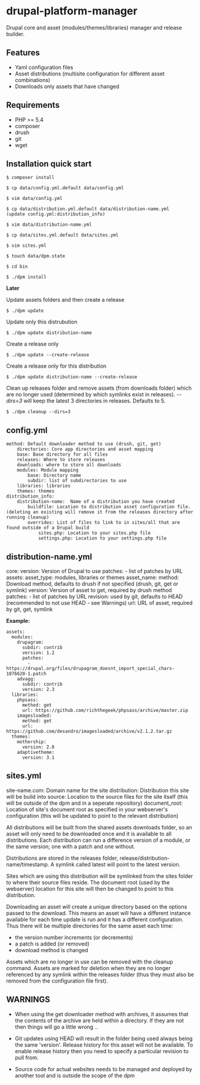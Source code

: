 drupal-platform-manager
=======================

Drupal core and asset (modules/themes/libraries) manager and release builder.

Features
--------

* Yaml configuration files
* Asset distributions (multisite configuration for different asset combinations)
* Downloads only assets that have changed

Requirements
------------

* PHP >= 5.4
* composer
* drush
* git
* wget

Installation quick start
------------------------

	$ composer install

	$ cp data/config.yml.default data/config.yml

	$ vim data/config.yml

	$ cp data/distribution.yml.default data/distribution-name.yml
	(update config.yml:distribution_info)

	$ vim data/distribution-name.yml

	$ cp data/sites.yml.default data/sites.yml

	$ vim sites.yml

	$ touch data/dpm.state

	$ cd bin

	$ ./dpm install

**Later**

Update assets folders and then create a release

	$ ./dpm update

Update only this distrubution

	$ ./dpm update distribution-name

Create a release only

	$ ./dpm update --create-release

Create a release only for this distribution

	$ ./dpm update distribution-name --create-release

Clean up releases folder and remove assets (from downloads folder) which are no longer used (determined by which symlinks exist in releases).
_--dirs=3_ will keep the latest 3 directories in releases.  Defaults to 5.

	$ ./dpm cleanup --dirs=3

config.yml
----------

	method: Default downloader method to use (drush, git, get)
		directories: Core app directories and asset mapping
		base: Base directory for all files
		releases: Where to store releases
		downloads: where to store all downloads
		modules: Module mapping
			base: Directory name
			subdir: list of subdirectories to use
		libraries: libraries
		themes: themes
	distribution_info:
		distribution-name:  Name of a distribution you have created
			buildfile: Location to distribution asset configuration file. (deleting an existing will remove it from the releases directory after running cleanup)
			overrides: List of files to link to in sites/all that are found outside of a Drupal build
				sites.php: Location to your sites.php file
				settings.php: Location to your settings.php file

distribution-name.yml
---------------------
core:
	version: Version of Drupal to use
	patches:
		- list of patches by URL
assets:
	asset_type:  modules, libraries or themes
		asset_name: 
			method: Download method, defaults to drush if not specified (drush, git, get or symlink)
			version: Version of asset to get, required by drush method
			patches:
				- list of patches by URL
			revision: used by git, defaults to HEAD (recommended to not use HEAD - see Warnings)
			url: URL of asset, required by git, get, symlink

**Example:**

	assets:
	  modules:
	    drupagram:
	      subdir: contrib
	      version: 1.2
	      patches:
	        - https://drupal.org/files/drupagram_doesnt_import_special_chars-1876620-1.patch
	    advagg:
	      subdir: contrib
	      version: 2.3
	  libraries:
	    phpsass:
	      method: get
	      url: https://github.com/richthegeek/phpsass/archive/master.zip
	    imagesloaded:
	      method: get
	      url: https://github.com/desandro/imagesloaded/archive/v2.1.2.tar.gz
	  themes:
	    mothership:
	      version: 2.8
	    adaptivetheme:
	      version: 3.1

sites.yml
---------

site-name.com: Domain name for the site
  distribution: Distribution this site will be build into
  source: Location to the source files for the site itself (this will be outside of the dpm and in a seperate repository)
  document_root: Location of site's document root as specified in your webserver's configuration (this will be updated to point to the relevant distribution)


All distributions will be built from the shared assets downloads folder, so an asset will only need to be downloaded once and it is available to all distributions.  Each distribution can run a difference version of a module, or the same version; one with a patch and one without.

Distributions are stored in the releases folder, release/distribution-name/timestamp.  A symlink called latest will point to the latest version.

Sites which are using this distribution will be symlinked from the sites folder to where their source files reside.
The document root (used by the webserver) location for this site will then be changed to point to this distribution.

Downloading an asset will create a unique directory based on the options passed to the download.
This means an asset will have a different instance available for each time update is run and it has a different configuration.
Thus there will be multiple directories for the same asset each time:
- the version number increments (or decrements)
- a patch is added (or removed)
- download method is changed

Assets which are no longer in use can be removed with the cleanup command.  Assets are marked for deletion when they are no longer referenced by any symlink within the releases folder (thus they must also be removed from the configuration file first).


WARNINGS
--------

- When using the get downloader method with archives, it assumes that the contents of the archive are held within a directory.  If they are not then things will go a little wrong ..

- Git updates using HEAD will result in the folder being used always being the same 'version'.  Release history for this asset will not be available. To enable release history then you need to specify a particular revision to pull from.

- Source code for actual websites needs to be managed and deployed by another tool and is outside the scope of the dpm